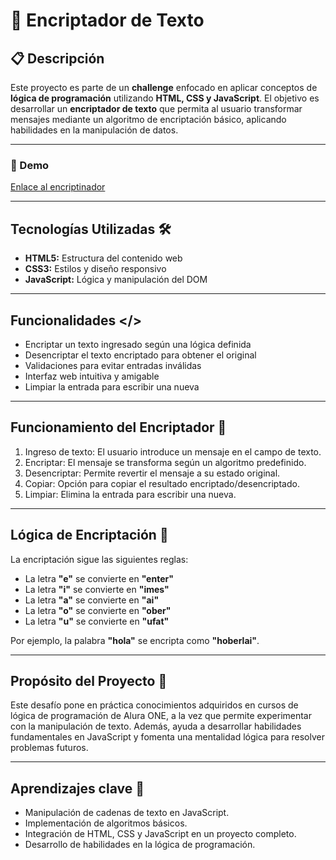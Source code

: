 # 🔐 Encriptador de Texto

## 📋 Descripción  
Este proyecto es parte de un **challenge** enfocado en aplicar conceptos de **lógica de programación** utilizando **HTML, CSS y JavaScript**. El objetivo es desarrollar un **encriptador de texto** que permita al usuario transformar mensajes mediante un algoritmo de encriptación básico, aplicando habilidades en la manipulación de datos.

---

### 🚀 Demo  
[Enlace al encriptinador](https://jsstenta.github.io/Alura-Encriptinador/) 

---

## Tecnologías Utilizadas 🛠️

- **HTML5:** Estructura del contenido web  
- **CSS3:** Estilos y diseño responsivo  
- **JavaScript:** Lógica y manipulación del DOM  

---

## Funcionalidades </>

- Encriptar un texto ingresado según una lógica definida  
- Desencriptar el texto encriptado para obtener el original  
- Validaciones para evitar entradas inválidas  
- Interfaz web intuitiva y amigable
- Limpiar la entrada para escribir una nueva

---

## Funcionamiento del Encriptador 📖

1. Ingreso de texto: El usuario introduce un mensaje en el campo de texto.
2. Encriptar: El mensaje se transforma según un algoritmo predefinido.
3. Desencriptar: Permite revertir el mensaje a su estado original.
4. Copiar: Opción para copiar el resultado encriptado/desencriptado.
5. Limpiar: Elimina la entrada para escribir una nueva.

---

## Lógica de Encriptación 🔑

La encriptación sigue las siguientes reglas:
- La letra **"e"** se convierte en **"enter"**  
- La letra **"i"** se convierte en **"imes"**  
- La letra **"a"** se convierte en **"ai"**  
- La letra **"o"** se convierte en **"ober"**  
- La letra **"u"** se convierte en **"ufat"**

Por ejemplo, la palabra **"hola"** se encripta como **"hoberlai"**.

---

## Propósito del Proyecto 🌱
Este desafío pone en práctica conocimientos adquiridos en cursos de lógica de programación de Alura ONE, a la vez que permite experimentar con la manipulación de texto. Además, ayuda a desarrollar habilidades fundamentales en JavaScript y fomenta una mentalidad lógica para resolver problemas futuros.

---

## Aprendizajes clave 🧠
- Manipulación de cadenas de texto en JavaScript.
- Implementación de algoritmos básicos.
- Integración de HTML, CSS y JavaScript en un proyecto completo.
- Desarrollo de habilidades en la lógica de programación.

